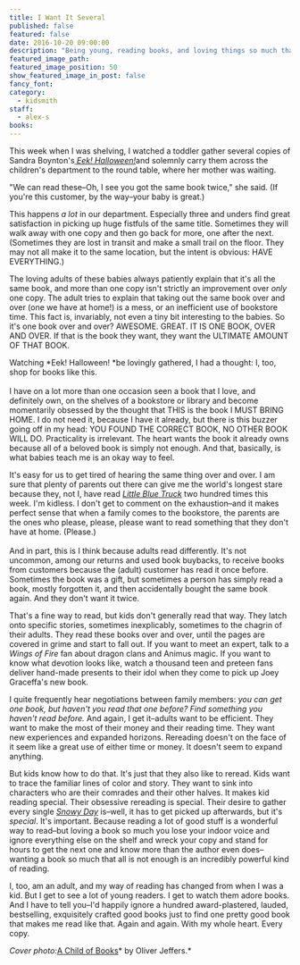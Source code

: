 ```yaml
---
title: I Want It Several
published: false
featured: false
date: 2016-10-20 09:00:00
description: "Being young, reading books, and loving things so much that all isn't enough."
featured_image_path:
featured_image_position: 50
show_featured_image_in_post: false
fancy_font:
category:
  - kidsmith
staff:
  - alex-s
books:
---
```



This week when I was shelving, I watched a toddler gather several copies of Sandra Boynton's[ *Eek! Halloween!*](http://www.brooklinebooksmith-shop.com/book/9780761193005)and solemnly carry them across the children's department to the round table, where her mother was waiting.

"We can read these–Oh, I see you got the same book twice," she said. (If you're this customer, by the way–your baby is great.)

This happens *a lot* in our department. Especially three and unders find great satisfaction in picking up huge fistfuls of the same title. Sometimes they will walk away with one copy and then go back for more, one after the next. (Sometimes they are lost in transit and make a small trail on the floor. They may not all make it to the same location, but the intent is obvious: HAVE EVERYTHING.)

The loving adults of these babies always patiently explain that it's all the same book, and more than one copy isn't strictly an improvement over *only* one copy. The adult tries to explain that taking out the same book over and over (one we have at home!) is a mess, or an inefficient use of bookstore time. This fact is, invariably, not even a tiny bit interesting to the babies. So it's one book over and over? AWESOME. GREAT. IT IS ONE BOOK, OVER AND OVER. If that is the book they want, they want the ULTIMATE AMOUNT OF THAT BOOK.

Watching *Eek! Halloween!&nbsp;*be lovingly gathered, I had a thought: I, too, shop for books like this.
<br>
<br>I have on a lot more than one occasion seen a book that I love, and definitely own, on the shelves of a bookstore or library and become momentarily obsessed by the thought that THIS is the book I MUST BRING HOME. I do not need it, because I have it already, but there is this buzzer going off in my head: YOU FOUND THE CORRECT BOOK, NO OTHER BOOK WILL DO. Practicality is irrelevant. The heart wants the book it already owns because all of a beloved book is simply not enough. And that, basically, is what babies teach me is an okay way to feel.

It's easy for us to get tired of hearing the same thing over and over. I am sure that plenty of parents out there can give me the world's longest stare because they, not I, have read [*Little Blue Truck*](http://www.brooklinebooksmith-shop.com/book/9780544568037) two hundred times this week. I'm kidless. I don't get to comment on the exhaustion–and it makes perfect sense that when a family comes to the bookstore, the parents are the ones who please, please, please want to read something that they don't have at home. (Please.)
<br>
<br>And in part, this is I think because adults read differently. It's not uncommon, among our returns and used book buybacks, to receive books from customers because the (adult) customer has read it once before. Sometimes the book was a gift, but sometimes a person has simply read a book, mostly forgotten it, and then accidentally bought the same book again. And they don't want it twice.

That's a fine way to read, but kids don't generally read that way. They latch onto specific stories, sometimes inexplicably, sometimes to the chagrin of their adults. They read these books over and over, until the pages are covered in grime and start to fall out. If you want to meet an expert, talk to a *Wings of Fire* fan about dragon clans and Animus magic. If you want to know what devotion looks like, watch a thousand teen and preteen fans deliver hand-made presents to their idol when they come to pick up Joey Graceffa's new book.

I quite frequently hear negotiations between family members: *you can get one book, but haven't you read that one before? Find something you haven't read before.* And again, I get it–adults want to be efficient. They want to make the most of their money and their reading time. They want new experiences and expanded horizons. Rereading doesn't on the face of it seem like a great use of either time or money. It doesn't seem to expand anything.

But kids know how to do that. It's just that they also like to reread. Kids want to trace the familiar lines of color and story. They want to sink into characters who are their comrades and their other halves. It makes kid reading special. Their obsessive rereading is special. Their desire to gather every single [*Snowy Day*](http://www.brooklinebooksmith-shop.com/book/9780670867332) is–well, it has to get picked up afterwards, but it's *special*. It's important. Because reading a lot of good stuff is a wonderful way to read–but loving a book so much you lose your indoor voice and ignore everything else on the shelf and wreck your copy and stand for hours to get the next one and know more than the author even does–wanting a book so much that all is not enough is an incredibly powerful kind of reading.

I, too, am an adult, and my way of reading has changed from when I was a kid. But I get to see a lot of young readers. I get to watch them adore books. And I have to tell you–I'd happily ignore a hundred award-plastered, lauded, bestselling, exquisitely crafted good books just to find one pretty good book that makes me read like that. Again and again. With my whole heart. Every copy.

*Cover photo:*[A Child of Books](http://www.brooklinebooksmith-shop.com/book/9780763690779)* by Oliver Jeffers.*

&nbsp;